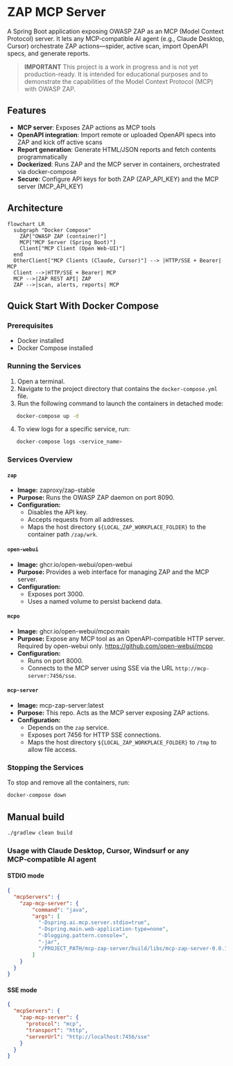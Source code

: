 # ZAP MCP Server

A Spring Boot application exposing OWASP ZAP as an MCP (Model Context Protocol) server. It lets any MCP‑compatible AI agent (e.g., Claude Desktop, Cursor) orchestrate ZAP actions—spider, active scan, import OpenAPI specs, and generate reports.

>**IMPORTANT** This project is a work in progress and is not yet production-ready. It is intended for educational purposes and to demonstrate the capabilities of the Model Context Protocol (MCP) with OWASP ZAP.

## Features
- **MCP server**: Exposes ZAP actions as MCP tools
- **OpenAPI integration**: Import remote or uploaded OpenAPI specs into ZAP and kick off active scans
- **Report generation**: Generate HTML/JSON reports and fetch contents programmatically
- **Dockerized**: Runs ZAP and the MCP server in containers, orchestrated via docker-compose
- **Secure**: Configure API keys for both ZAP (ZAP_API_KEY) and the MCP server (MCP_API_KEY)

## Architecture
```mermaid
flowchart LR
  subgraph "Docker Compose"
    ZAP["OWASP ZAP (container)"]
    MCP["MCP Server (Spring Boot)"]
    Client["MCP Client (Open Web-UI)"]
  end
  OtherClient["MCP Clients (Claude, Cursor)"] --> |HTTP/SSE + Bearer| MCP
  Client -->|HTTP/SSE + Bearer| MCP
  MCP -->|ZAP REST API| ZAP
  ZAP -->|scan, alerts, reports| MCP
```

## Quick Start With Docker Compose

### Prerequisites

- Docker installed
- Docker Compose installed

### Running the Services

1. Open a terminal.
2. Navigate to the project directory that contains the `docker-compose.yml` file.
3. Run the following command to launch the containers in detached mode:
```bash
   docker-compose up -d
```
4. To view logs for a specific service, run:
```bash
   docker-compose logs <service_name>
```
### Services Overview

#### `zap`
- **Image:** zaproxy/zap-stable
- **Purpose:** Runs the OWASP ZAP daemon on port 8090.
- **Configuration:**
    - Disables the API key.
    - Accepts requests from all addresses.
    - Maps the host directory `${LOCAL_ZAP_WORKPLACE_FOLDER}` to the container path `/zap/wrk`.

#### `open-webui`
- **Image:** ghcr.io/open-webui/open-webui
- **Purpose:** Provides a web interface for managing ZAP and the MCP server.
- **Configuration:**
    - Exposes port 3000.
    - Uses a named volume to persist backend data.

#### `mcpo`
- **Image:** ghcr.io/open-webui/mcpo:main
- **Purpose:** Expose any MCP tool as an OpenAPI-compatible HTTP server. Required by open-webui only. https://github.com/open-webui/mcpo
- **Configuration:**
    - Runs on port 8000.
    - Connects to the MCP server using SSE via the URL `http://mcp-server:7456/sse`.

#### `mcp-server`
- **Image:** mcp-zap-server:latest
- **Purpose:** This repo. Acts as the MCP server exposing ZAP actions.
- **Configuration:**
    - Depends on the `zap` service.
    - Exposes port 7456 for HTTP SSE connections.
    - Maps the host directory `${LOCAL_ZAP_WORKPLACE_FOLDER}` to `/tmp` to allow file access.
    
### Stopping the Services

To stop and remove all the containers, run:
```bash
docker-compose down
```

## Manual build

```bash
./gradlew clean build
```

### Usage with Claude Desktop, Cursor, Windsurf or any MCP‑compatible AI agent

#### STDIO mode

```json
{
  "mcpServers": {
    "zap-mcp-server": {
        "command": "java",
        "args": [
          "-Dspring.ai.mcp.server.stdio=true",
          "-Dspring.main.web-application-type=none",
          "-Dlogging.pattern.console=",
          "-jar",
          "/PROJECT_PATH/mcp-zap-server/build/libs/mcp-zap-server-0.0.1-SNAPSHOT.jar"
        ]
    }
  }
}
```

#### SSE mode

```json
{
  "mcpServers": {
    "zap-mcp-server": {
      "protocol": "mcp",
      "transport": "http",
      "serverUrl": "http://localhost:7456/sse"
    }
  }
}
```